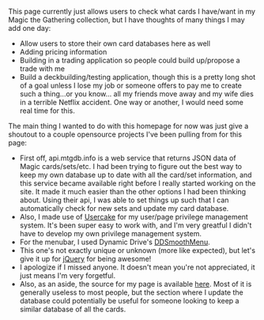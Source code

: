 <p>This page currently just allows users to check what cards I have/want in my
Magic the Gathering collection, but I have thoughts of many things I may add one
day:
	<ul>
		<li>Allow users to store their own card databases here as well</li>
		<li>Adding pricing information</li>
		<li>Building in a trading application so people could build up/propose a trade with me</li>
		<li>Build a deckbuilding/testing application, though this is a pretty long shot of a goal
			unless I lose my job or someone offers to pay me to create such a thing...or you know...
			all my friends move away and my wife dies in a terrible Netflix accident.  One way or
			another, I would need some real time for this.
		</li>
	</ul>
</p>
<p>The main thing I wanted to do with this homepage for now was just give a shoutout to a couple
	opensource projects I've been pulling from for this page:
	<ul>
		<li>First off, <a href"api.mtgdb.info">api.mtgdb.info</a> is a web service that returns
		JSON data of Magic cards/sets/etc.  I had been trying to figure out the best way to keep
		my own database up to date with all the card/set information, and this service became
		available right before I really started working on the site.  It made it much easier
		than the other options I had been thinking about.  Using their api, I was able to set
		things up such that I can automatically check for new sets and update my card database.
		</li>
		<li>Also, I made use of <a href="http://usercake.com/">Usercake</a> for my user/page
		privilege management system.  It's been super easy to work with, and I'm very greatful
		I didn't have to develop my own privilege management system.
		</li>
		<li>For the menubar, I used Dynamic Drive's
		<a href="http://www.dynamicdrive.com/dynamicindex1/ddsmoothmenu.htm">DDSmoothMenu</a>.
		<li>This one's not exactly unique or unknown (more like expected), but let's give it up for
		<a href="jquery.com">jQuery</a> for being awesome!
		</li>
		<li>I apologize if I missed anyone.  It doesn't mean you're not appreciated, it just means
		I'm very forgetful.
		</li>
		<li>Also, as an aside, the source for my page is available
		<a href="https://github.com/addugger/magicdugger">here</a>.  Most of it is generally useless
		to most people, but the section where I update the database could potentially be useful for
		someone looking to keep a similar database of all the cards.
		</li>
	</ul>
</p>
